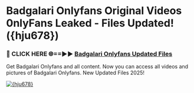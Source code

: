 # Badgalari Onlyfans Original Videos 0nlyFans Leaked - Files Updated! ({hju678})

<h3>🔴 CLICK HERE 🌐==►► <a href="https://tinyurl.com/ms9xzufz" rel="nofollow">Badgalari Onlyfans Updated Files</a></h3>

Get Badgalari Onlyfans and all content. Now you can access all videos and pictures of Badgalari Onlyfans. New Updated Files 2025!

[![{hju678}](https://i.imgur.com/PQ7UWWw.gif)](https://tinyurl.com/ms9xzufz)